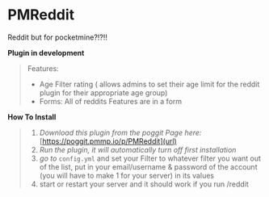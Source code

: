 # PMReddit
Reddit but for pocketmine?!?!!

**Plugin in development**

> Features:
> - Age Filter rating ( allows admins to set their age limit for the reddit plugin for their appropriate age group)
> - Forms: All of reddits Features are in a form

**How To Install**
> 1. *Download this plugin from the poggit Page here:* [https://poggit.pmmp.io/p/PMReddit](url)
> 2. *Run the plugin, it will automatically turn off first installation*
> 3. *go to* `config.yml` and set your Filter to whatever filter you want out of the list, put in your email/username & password of the account (you will have to make 1 for your server) in its values
> 4. start or restart your server and it should work if you run /reddit

